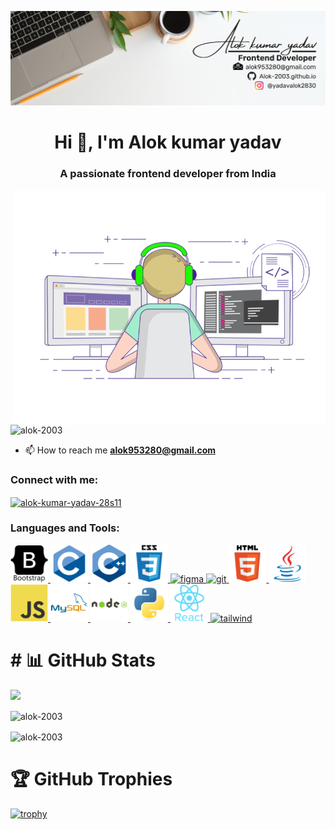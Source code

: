 ![logo](Banner.png)
<h1 align="center">Hi 👋, I'm Alok kumar yadav</h1>
<h3 align="center">A passionate frontend developer from India</h3>
<img align="right" alt="coding" width="500px" src="A.gif">

<p align="left"> <img src="https://komarev.com/ghpvc/?username=alok-2003&label=Profile%20views&color=0e75b6&style=flat" alt="alok-2003" /> </p>

- 📫 How to reach me **alok953280@gmail.com**

<h3 align="left">Connect with me:</h3>
<p align="left">
<a href="https://linkedin.com/in/alok-kumar-yadav-28s11" target="blank"><img align="center" src="https://raw.githubusercontent.com/rahuldkjain/github-profile-readme-generator/master/src/images/icons/Social/linked-in-alt.svg" alt="alok-kumar-yadav-28s11" height="60" width="60" /></a>
</p>

<h3 align="left">Languages and Tools:</h3>
<p align="left"> 
<a href="https://getbootstrap.com" target="_blank" rel="noreferrer"> 
  <img src="https://raw.githubusercontent.com/devicons/devicon/master/icons/bootstrap/bootstrap-plain-wordmark.svg" alt="bootstrap" width="60" height="60"/> 
</a> 
<a href="https://www.cprogramming.com/" target="_blank" rel="noreferrer"> 
  <img src="https://raw.githubusercontent.com/devicons/devicon/master/icons/c/c-original.svg" alt="c" width="60" height="60"/> 
</a> 
  <a href="https://www.w3schools.com/cpp/" target="_blank" rel="noreferrer"> 
    <img src="https://raw.githubusercontent.com/devicons/devicon/master/icons/cplusplus/cplusplus-original.svg" alt="cplusplus" width="60" height="60"/> 
  </a> 
  <a href="https://www.w3schools.com/css/" target="_blank" rel="noreferrer"> 
    <img src="https://raw.githubusercontent.com/devicons/devicon/master/icons/css3/css3-original-wordmark.svg" alt="css3" width="60" height="60"/> 
  </a> 
  <a href="https://www.figma.com/" target="_blank" rel="noreferrer"> 
    <img src="https://www.vectorlogo.zone/logos/figma/figma-icon.svg" alt="figma" width="60" height="60"/> 
  </a> 
  <a href="https://git-scm.com/" target="_blank" rel="noreferrer"> 
    <img src="https://www.vectorlogo.zone/logos/git-scm/git-scm-icon.svg" alt="git" width="60" height="60"/> 
  </a> 
  <a href="https://www.w3.org/html/" target="_blank" rel="noreferrer"> 
    <img src="https://raw.githubusercontent.com/devicons/devicon/master/icons/html5/html5-original-wordmark.svg" alt="html5" width="60" height="60"/> 
  </a> 
  <a href="https://www.java.com" target="_blank" rel="noreferrer"> 
    <img src="https://raw.githubusercontent.com/devicons/devicon/master/icons/java/java-original.svg" alt="java" width="60" height="60"/> 
  </a> 
  <a href="https://developer.mozilla.org/en-US/docs/Web/JavaScript" target="_blank" rel="noreferrer"> 
    <img src="https://raw.githubusercontent.com/devicons/devicon/master/icons/javascript/javascript-original.svg" alt="javascript" width="60" height="60"/>  
  </a> 
  <a href="https://www.mysql.com/" target="_blank" rel="noreferrer"> <img src="https://raw.githubusercontent.com/devicons/devicon/master/icons/mysql/mysql-original-wordmark.svg" alt="mysql" width="60" height="60"/> </a>     <a href="https://nodejs.org" target="_blank" rel="noreferrer"> <img src="https://raw.githubusercontent.com/devicons/devicon/master/icons/nodejs/nodejs-original-wordmark.svg" alt="nodejs" width="60" height="60"/> </a> 
  <a href="https://www.python.org" target="_blank" rel="noreferrer"> <img src="https://raw.githubusercontent.com/devicons/devicon/master/icons/python/python-original.svg" alt="python" width="60" height="60"/> </a> 
  <a href="https://reactjs.org/" target="_blank" rel="noreferrer"> <img src="https://raw.githubusercontent.com/devicons/devicon/master/icons/react/react-original-wordmark.svg" alt="react" width="60" height="60"/> </a> 
  <a href="https://tailwindcss.com/" target="_blank" rel="noreferrer"> <img src="https://www.vectorlogo.zone/logos/tailwindcss/tailwindcss-icon.svg" alt="tailwind" width="60" height="60"/> </a> 
</p>

<h1># 📊 GitHub Stats</h1>

![](https://github-readme-stats.vercel.app/api?username=Alok-2003&theme=dark&hide_border=true&include_all_commits=true&count_private=true)<br/>

<p><img align="center" src="https://github-readme-stats.vercel.app/api/top-langs?username=alok-2003&theme=dark&hide_border=true&show_icons=true&locale=en&layout=compact" alt="alok-2003" /></p>

<p><img align="center" src="https://github-readme-streak-stats.herokuapp.com/?user=alok-2003&theme=dark&hide_border=true&" alt="alok-2003" /></p>
<h1>🏆 GitHub Trophies</h1>

[![trophy](https://github-profile-trophy.vercel.app/?username=Alok-2003&theme=onedark)](https://github.com/ryo-ma/github-profile-trophy)
